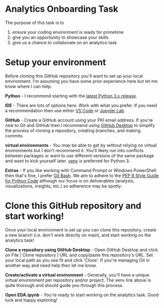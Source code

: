 # Analytics Onboarding Task

The purpose of this task is to
1. ensure your coding environment is ready for primetime
1. give you an opportunity to showcase your skills
1. give us a chance to collaborate on an analytics task

# Setup your environment
Before cloning this GitHub repository you'll want to set up your local environment. I'm assuming you have some prior experience here but let me know where I can help.

**Python** - I recommend starting with the [latest Python 3.x release](https://www.python.org/downloads/).

**IDE** - There are lots of options here. Work with what you prefer. If you need a recommendation then use either [VS Code](https://code.visualstudio.com/) or [Jupyter Lab](https://pypi.org/project/jupyterlab/).

**GitHub** - Create a GitHub account using your PKI email address. If you're new to Git and GitHub then I recommend using [GitHub Desktop](https://desktop.github.com/) to simplify the process of cloning a repository, creating branches, and making commits.

**virtual environments** - You *may* be able to get by without relying on virtual environments but I don't recommend it. You'll likely run into conflicts between packages or want to use different versions of the same package and want to kick yourself later. [venv](https://packaging.python.org/guides/installing-using-pip-and-virtual-environments/#creating-a-virtual-environment) is preferred for Python 3.

**Extras** - If you like working with Command Prompt or Windows PowerShell then that's fine, I prefer [Git Bash](https://gitforwindows.org/). We aim to adhere to the [PEP 8 Style Guide for Python Code](https://legacy.python.org/dev/peps/pep-0008/) although our focus is on deliverables (analysis, visualizations, insights, etc.) so adherence may be spotty.

# Clone this GitHub repository and start working!
Once your local environment is set up you can clone this repository, create a new branch (i.e. don't work directly on main), and start working on the analytics task!

**Clone a repository using GitHub Desktop** - Open GitHub Desktop and click on File | Clone repository | URL and copy/paste this repository's URL. Set your local path as you see fit and click 'Clone'. If you're managing Git in another way and need help then let me know.

**Create/activate a virtual environment** - Generally, you'll have a unique virtual environment per repository and/or project. The venv link above is quite thorough and should guide you through this process.

**Open EDA.ipynb** - You're ready to start working on the analytics task. Good luck and happy exploring!
